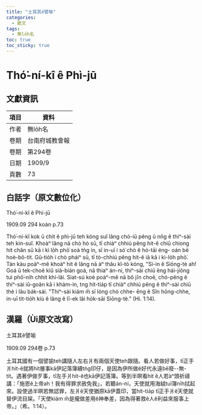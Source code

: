 ```yaml
---
title: "土耳其ê譬喻"
categories:
  - 散文
tags:
  - 無lo̍h名
toc: true
toc_sticky: true
---
```


# Thó͘-ní-kî ê Phì-jū

## 文獻資訊

| 項目 | 資料 |
|---|---|
| 作者 | 無lo̍h名 |
| 卷期 | 台南府城教會報 |
| 卷期 | 第294卷 |
| 日期 | 1909/9 |
| 頁數 | 73 |

## 白話字（原文數位化）

Thó͘-ní-kî ê Phí-jū

1909.09 294 koàn p.73

Thó͘-ní-kî kok ū chi̍t ê phì-jū teh kóng suî lâng chó-iū pêng ū nn̄g ê thiⁿ-sài teh kin-suî. Khoàⁿ lâng nā chò hó sū, tī chiàⁿ chhiú pêng hit-ê chiū chiong hit chân sū kā i kì lo̍h phō͘ soà tǹg ìn, sī in-uī i só͘ chò ê hó-tāi éng- oán bē hoè-bô-tit. Gū-tio̍h i chò pháiⁿ sū, tī tò-chhiú pêng hit-ê iā kā i kì-lo̍h phō͘. Tán kàu poàⁿ-mê khoàⁿ hit ê lâng nā àⁿ thâu kî-tó kóng, "Si-in ê Siōng-tè ah! Goá ū tek-choē kiû sià-bián goá, nā thiaⁿ án-ni, thiⁿ-sài chiū ēng hái-jiông tuì phō͘-ni̍h chhit khí-lâi. Siat-sú koè poàⁿ-mê nā bô jīn choē, chó-pêng ê thiⁿ-sài iû-goân kā i khàm-ìn, tng hit-tia̍p tī chiàⁿ chhiú pêng ê thiⁿ-sài chiū thè i lâu ba̍k-sái. "Thiⁿ-sài kiám m̄ sī lóng chò chhe- ēng ê Sîn hōng-chhe, in-uī tit-tio̍h kiù ê lâng ê lī-ek lâi ho̍k-sāi Siōng-tè." (Hi. 1:14).

## 漢羅（Ùi原文改寫）

土耳其ê譬喻

1909.09 294卷 p.73

土耳其國有一個譬諭teh講隨人左右爿有兩個天使teh跟隨。看人若做好事，tī正手爿hit-ê就將hit層事kā伊記落簿續tǹg印仔，是因為伊所做ê好代永遠bē廢--無-tit。遇著伊做歹事，tī左手爿hit-ê也kā伊記落簿。等到半暝看hit ê人若àⁿ頭祈禱講：「施恩ê上帝ah！我有得罪求赦免我」，若聽án-ni，天使就用海絨tuì簿ni̍h拭起來。設使過半暝若無認罪，左爿ê天使猶原kā伊蓋印，當hit-tia̍p tī正手爿ê天使就替伊流目屎。「天使kiám m̄是攏做差用ê神奉差，因為得著救ê人ê利益來服事上帝。」（希。1:14）。
